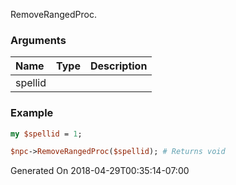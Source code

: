RemoveRangedProc.
### Arguments
**Name**|**Type**|**Description**
:---|:---|:---
spellid||

### Example

```perl
my $spellid = 1;

$npc->RemoveRangedProc($spellid); # Returns void
```


Generated On 2018-04-29T00:35:14-07:00